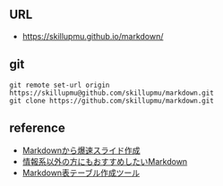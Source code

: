 ## URL
  - https://skillupmu.github.io/markdown/


## git
``` 
git remote set-url origin https://skillupmu@github.com/skillupmu/markdown.git
git clone https://github.com/skillupmu/markdown.git
```


## reference

 - [Markdownから爆速スライド作成](https://trap.jp/post/1341/)
 - [情報系以外の方にもおすすめしたいMarkdown](https://trap.jp/post/371/)
 - [Markdown表テーブル作成ツール](https://notepm.jp/markdown-table-tool)
